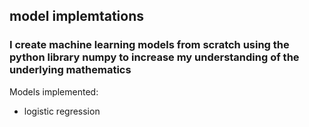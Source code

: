 ## model implemtations

### I create machine learning models from scratch using the python library numpy to increase my understanding of the underlying mathematics

Models implemented:
* logistic regression